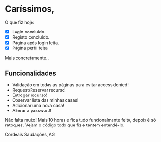 # Caríssimos,

O que fiz hoje:

- [x] Login concluído.
- [x] Registo concluído.
- [x] Página após login feita.
- [x] Página perfil feita.

Mais concretamente...

## Funcionalidades 

- Validação em todas as páginas para evitar access denied!
- Request/Reservar recurso!
- Entregar recurso!
- Observar lista das minhas casas!
- Adicionar uma nova casa!
- Alterar a password!

Não falta muito!
Mais 10 horas e fica tudo funcionalmente feito, depois é só retoques.
Vejam o código todo que fiz e tentem entendê-lo.


Cordeais Saudações,
AG
